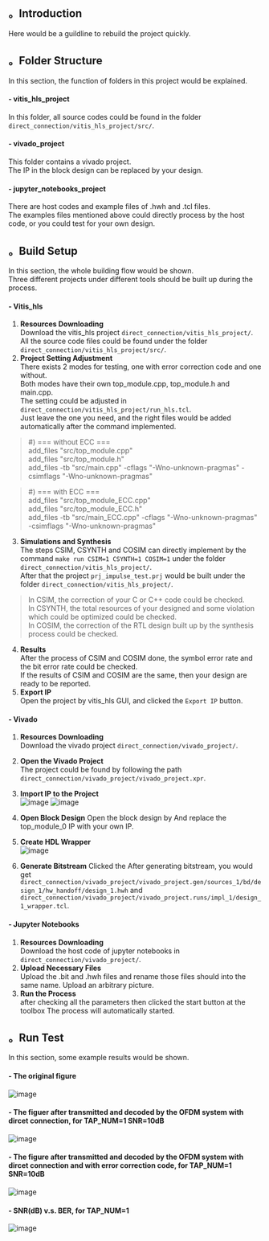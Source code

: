 ## 。Introduction
Here would be a guildline to rebuild the project quickly.

## 。Folder Structure
In this section, the function of folders in this project would be explained.
#### - vitis_hls_project
In this folder, all source codes could be found in the folder `direct_connection/vitis_hls_project/src/`.
#### - vivado_project
This folder contains a vivado project.  
The IP in the block design can be replaced by your design.
#### - jupyter_notebooks_project
There are host codes and example files of .hwh and .tcl files.  
The examples files mentioned above could directly process by the host code, or you could test for your own design.

## 。Build Setup
In this section, the whole building flow would be shown.  
Three different projects under different tools should be built up during the process.  
#### - Vitis_hls
1. **Resources Downloading**  
Download the vitis_hls project `direct_connection/vitis_hls_project/`.  
All the source code files could be found under the folder `direct_connection/vitis_hls_project/src/`.  
2. **Project Setting Adjustment**  
There exists 2 modes for testing, one with error correction code and one without.  
Both modes have their own top_module.cpp, top_module.h and main.cpp.  
The setting could be adjusted in `direct_connection/vitis_hls_project/run_hls.tcl`.  
Just leave the one you need, and the right files would be added automatically after the command implemented.  
> #) === without ECC ===  
>add_files "src/top_module.cpp"  
>add_files "src/top_module.h"  
>add_files -tb "src/main.cpp" -cflags "-Wno-unknown-pragmas" -csimflags "-Wno-unknown-pragmas" 

> #) === with ECC ===  
>add_files "src/top_module_ECC.cpp"  
>add_files "src/top_module_ECC.h"  
>add_files -tb "src/main_ECC.cpp" -cflags "-Wno-unknown-pragmas" -csimflags "-Wno-unknown-pragmas"  
3. **Simulations and Synthesis**  
The steps CSIM, CSYNTH and COSIM can directly implement by the command `make run CSIM=1 CSYNTH=1 COSIM=1` under the folder `direct_connection/vitis_hls_project/`.  
After that the project `prj_impulse_test.prj` would be built under the folder `direct_connection/vitis_hls_project/`.  
>In CSIM, the correction of your C or C++ code could be checked.  
>In CSYNTH, the total resources of your designed and some violation which could be optimized could be checked.  
>In COSIM, the correction of the RTL design built up by the synthesis process could be checked.  
4. **Results**  
After the process of CSIM and COSIM done, the symbol error rate and the bit error rate could be checked.  
If the results of CSIM and COSIM are the same, then your design are ready to be reported.
5. **Export IP**  
Open the project by vitis_hls GUI, and clicked the `Export IP` button.   
#### - Vivado
1. **Resources Downloading**  
Download the vivado project `direct_connection/vivado_project/`.  
2. **Open the Vivado Project**  
The project could be found by following the path `direct_connection/vivado_project/vivado_project.xpr`.

3. **Import IP to the Project**  
![image](https://user-images.githubusercontent.com/102524142/218645658-2faf52d2-751f-45d8-a59a-6e01fb83efad.png)
![image](https://user-images.githubusercontent.com/102524142/218645877-1bba8e79-7ee3-4011-b00e-e317bffda5c6.png)

4. **Open Block Design**
Open the block design by
And replace the top_module_0 IP with your own IP.
5. **Create HDL Wrapper**  
![image](https://user-images.githubusercontent.com/102524142/218645130-f3a166d4-06a2-4ff2-90c0-b41584ec9acd.png)

6. **Generate Bitstream**
Clicked the 
After generating bitstream, you would get `direct_connection/vivado_project/vivado_project.gen/sources_1/bd/design_1/hw_handoff/design_1.hwh` and `direct_connection/vivado_project/vivado_project.runs/impl_1/design_1_wrapper.tcl`.

#### - Jupyter Notebooks
1. **Resources Downloading**  
Download the host code of jupyter notebooks in `direct_connection/vivado_project/`. 
2. **Upload Necessary Files**  
Upload the .bit and .hwh files and rename those files should into the same name.
Upload an arbitrary picture.
3. **Run the Process**  
after checking all the parameters
then clicked the start button at the toolbox
The process will automatically started.

## 。Run Test
In this section, some example results would be shown.  
#### - The original figure
![image](https://user-images.githubusercontent.com/102524142/218643587-45041ab9-763b-453e-b0fe-ca159eef95aa.png)
#### - The figuer after transmitted and decoded by the OFDM system with dircet connection, for TAP_NUM=1 SNR=10dB  
![image](https://user-images.githubusercontent.com/102524142/218643624-4938cba4-970a-45c3-b3a1-f99af5b0e384.png)
#### - The figure after transmitted and decoded by the OFDM system with dircet connection and with error correction code, for TAP_NUM=1 SNR=10dB  
![image](https://user-images.githubusercontent.com/102524142/218643748-2ff0995e-0b8d-4a35-aeee-0a4ba823acf7.png)
#### - SNR(dB) v.s. BER, for TAP_NUM=1  
![image](https://user-images.githubusercontent.com/102524142/218641341-053a5bb5-85c0-4cbb-a7a8-68ae2cd8e687.png)
